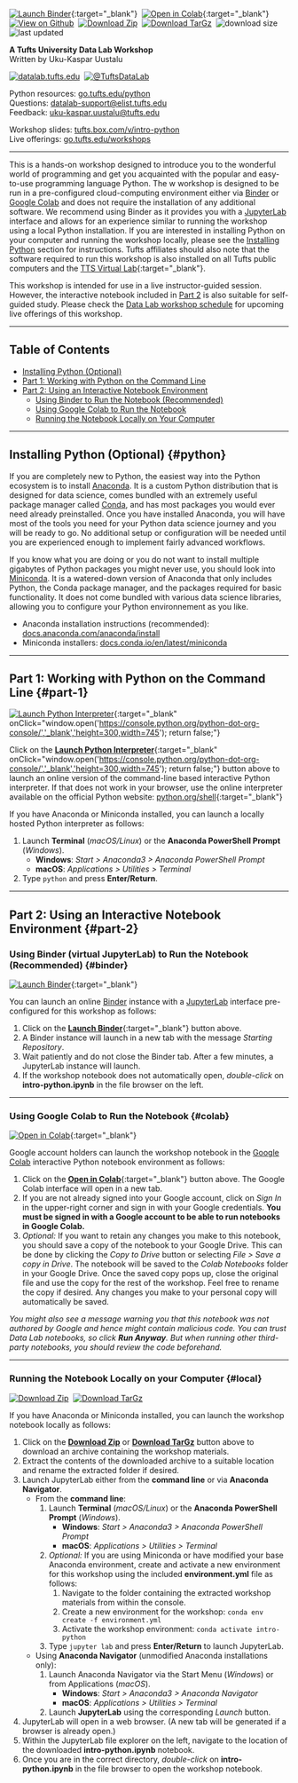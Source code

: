 [![Launch Binder](https://mybinder.org/badge_logo.svg)](https://mybinder.org/v2/gh/tuftsdatalab/intro-python/main?urlpath=lab/tree/intro-python.ipynb){:target="_blank"}&nbsp;
[![Open in Colab](https://colab.research.google.com/assets/colab-badge.svg)](https://colab.research.google.com/github/tuftsdatalab/intro-python/blob/main/intro-python.ipynb){:target="_blank"}&nbsp;
[![View on Github](https://tuftsdatalab.github.io/badges/github.svg)](https://github.com/tuftsdatalab/intro-python)&nbsp;
[![Download Zip](https://tuftsdatalab.github.io/badges/zip.svg)](https://github.com/tuftsdatalab/intro-python/zipball/main)&nbsp;
[![Download TarGz](https://tuftsdatalab.github.io/badges/tgz.svg)](https://github.com/tuftsdatalab/intro-python/tarball/main)&nbsp;
![download size](https://img.shields.io/github/repo-size/tuftsdatalab/intro-python?label=download%20size)&nbsp;
![last updated](https://img.shields.io/github/last-commit/tuftsdatalab/intro-python?label=last%20updated)

**A Tufts University Data Lab Workshop**\
Written by Uku-Kaspar Uustalu

[![datalab.tufts.edu](https://tuftsdatalab.github.io/badges/datalab.svg)](https://sites.tufts.edu/datalab)&nbsp;
[![@TuftsDataLab](https://tuftsdatalab.github.io/badges/twitter.svg)](https://twitter.com/intent/follow?screen_name=tuftsdatalab)

Python resources: [go.tufts.edu/python](https://sites.tufts.edu/datalab/python/)\
Questions: <datalab-support@elist.tufts.edu>\
Feedback: <uku-kaspar.uustalu@tufts.edu>

Workshop slides: [tufts.box.com/v/intro-python](https://tufts.box.com/v/intro-python)\
Live offerings: [go.tufts.edu/workshops](https://sites.tufts.edu/datalab/workshops/)

---
This is a hands-on workshop designed to introduce you to the wonderful world of programming and get you acquainted with the popular and easy-to-use programming language Python. The w workshop is designed to be run in a pre-configured cloud-computing environment either via [Binder](https://mybinder.org/) or [Google Colab](https://colab.research.google.com/) and does not require the installation of any additional software. We recommend using Binder as it provides you with a [JupyterLab](https://jupyterlab.readthedocs.io/en/stable/) interface and allows for an experience similar to running the workshop using a local Python installation. If you are interested in installing Python on your computer and running the workshop locally, please see the [Installing Python](#install) section for instructions. Tufts affiliates should also note that the software required to run this workshop is also installed on all Tufts public computers and the [TTS Virtual Lab](https://vdi.it.tufts.edu/){:target="_blank"}.

This workshop is intended for use in a live instructor-guided session. However, the interactive notebook included in [Part 2](#part-2) is also suitable for self-guided study. Please check the [Data Lab workshop schedule](https://sites.tufts.edu/datalab/workshops/) for upcoming live offerings of this workshop.

---
## Table of Contents

- [Installing Python (Optional)](#install)
- [Part 1: Working with Python on the Command Line](#part-1)
- [Part 2: Using an Interactive Notebook Environment](#part-2)
    - [Using Binder to Run the Notebook (Recommended)](#binder)
    - [Using Google Colab to Run the Notebook](#colab)
    - [Running the Notebook Locally on Your Computer](#local)

---
## Installing Python (Optional) {#python}
If you are completely new to Python, the easiest way into the Python ecosystem is to install [Anaconda](https://www.anaconda.com/). It is a custom Python distribution that is designed for data science, comes bundled with an extremely useful package manager called [Conda](https://docs.conda.io/en/latest/), and has most packages you would ever need already preinstalled. Once you have installed Anaconda, you will have most of the tools you need for your Python data science journey and you will be ready to go. No additional setup or configuration will be needed until you are experienced enough to implement fairly advanced workflows.

If you know what you are doing or you do not want to install multiple gigabytes of Python packages you might never use, you should look into [Miniconda](https://docs.conda.io/en/latest/miniconda.html). It is a watered-down version of Anaconda that only includes Python, the Conda package manager, and the packages required for basic functionality. It does not come bundled with various data science libraries, allowing you to configure your Python environnement as you like.

- Anaconda installation instructions (recommended): [docs.anaconda.com/anaconda/install](https://docs.anaconda.com/anaconda/install/)
- Miniconda installers: [docs.conda.io/en/latest/miniconda](https://docs.conda.io/en/latest/miniconda.html)

---
## Part 1: Working with Python on the Command Line {#part-1}

[![Launch Python Interpreter](https://tuftsdatalab.github.io/badges/python.svg)](https://console.python.org/python-dot-org-console/){:target="_blank" onClick="window.open('https://console.python.org/python-dot-org-console/','_blank','height=300,width=745'); return false;"}

Click on the [**Launch Python Interpreter**](https://console.python.org/python-dot-org-console/){:target="_blank" onClick="window.open('https://console.python.org/python-dot-org-console/','_blank','height=300,width=745'); return false;"} button above to launch an online version of the command-line based interactive Python interpreter. If that does not work in your browser, use the online interpreter available on the official Python website: [python.org/shell](https://www.python.org/shell/){:target="_blank"}

If you have Anaconda or Miniconda installed, you can launch a locally hosted Python interpreter as follows:

1. Launch **Terminal** (*macOS/Linux*) or the **Anaconda PowerShell Prompt** (*Windows*).
    - **Windows**: *Start > Anaconda3 > Anaconda PowerShell Prompt*
    - **macOS**: *Applications > Utilities > Terminal*
2. Type `python` and press **Enter/Return**.

---
## Part 2: Using an Interactive Notebook Environment {#part-2}

### Using Binder (virtual JupyterLab) to Run the Notebook (Recommended) {#binder}
[![Launch Binder](https://mybinder.org/badge_logo.svg)](https://mybinder.org/v2/gh/tuftsdatalab/intro-python/main?urlpath=lab/tree/intro-python.ipynb){:target="_blank"}&nbsp;

You can launch an online [Binder](https://mybinder.org/) instance with a [JupyterLab](https://jupyterlab.readthedocs.io/en/stable/) interface pre-configured for this workshop as follows:

1. Click on the [**Launch Binder**](https://mybinder.org/v2/gh/tuftsdatalab/intro-python/main?urlpath=lab/tree/intro-python.ipynb){:target="_blank"} button above.
2. A Binder instance will launch in a new tab with the message *Starting Repository*.
3. Wait patiently and do not close the Binder tab. After a few minutes, a JupyterLab instance will launch.
4. If the workshop notebook does not automatically open, *double-click* on **intro-python.ipynb** in the file browser on the left.

---
### Using Google Colab to Run the Notebook {#colab}
[![Open in Colab](https://colab.research.google.com/assets/colab-badge.svg)](https://colab.research.google.com/github/tuftsdatalab/intro-python/blob/main/intro-python.ipynb){:target="_blank"}&nbsp;

Google account holders can launch the workshop notebook in the [Google Colab](https://colab.research.google.com/) interactive Python notebook environment as follows:

1. Click on the [**Open in Colab**](https://colab.research.google.com/github/tuftsdatalab/intro-python/blob/main/intro-python.ipynb){:target="_blank"} button above. The Google Colab interface will open in a new tab.
2. If you are not already signed into your Google account, click on *Sign In* in the upper-right corner and sign in with your Google credentials. **You must be signed in with a Google account to be able to run notebooks in Google Colab.**
3. *Optional:* If you want to retain any changes you make to this notebook, you should save a copy of the notebook to your Google Drive. This can be done by clicking the *Copy to Drive* button or selecting *File > Save a copy in Drive*. The notebook will be saved to the *Colab Notebooks* folder in your Google Drive. Once the saved copy pops up, close the original file and use the copy for the rest of the workshop. Feel free to rename the copy if desired. Any changes you make to your personal copy will automatically be saved.

*You might also see a message warning you that this notebook was not authored by Google and hence might contain malicious code. You can trust Data Lab notebooks, so click __Run Anyway__. But when running other third-party notebooks, you should review the code beforehand.*

---
### Running the Notebook Locally on your Computer {#local}
[![Download Zip](https://tuftsdatalab.github.io/badges/zip.svg)](https://github.com/tuftsdatalab/intro-python/zipball/main)&nbsp;
[![Download TarGz](https://tuftsdatalab.github.io/badges/tgz.svg)](https://github.com/tuftsdatalab/intro-python/tarball/main)

If you have Anaconda or Miniconda installed, you can launch the workshop notebook locally as follows:

1. Click on the [**Download Zip**](https://github.com/tuftsdatalab/intro-python/zipball/main) or [**Download TarGz**](https://github.com/tuftsdatalab/intro-python/tarball/main) button above to download an archive containing the workshop materials.
2. Extract the contents of the downloaded archive to a suitable location and rename the extracted folder if desired.
3. Launch JupyterLab either from the **command line** or via **Anaconda Navigator**.
    - From the **command line**:
        1. Launch **Terminal** (*macOS/Linux*) or the **Anaconda PowerShell Prompt** (*Windows*).
            - **Windows**: *Start > Anaconda3 > Anaconda PowerShell Prompt*
            - **macOS**: *Applications > Utilities > Terminal*
        3. *Optional:* If you are using Miniconda or have modified your base Anaconda environment, create and activate a new environment for this workshop using the included **environment.yml** file as follows:
            1. Navigate to the folder containing the extracted workshop materials from within the console.
            2. Create a new environment for the workshop: `conda env create -f environment.yml`
            3. Activate the workshop environment: `conda activate intro-python`
        2. Type `jupyter lab` and press **Enter/Return** to launch JupyterLab.
    - Using **Anaconda Navigator** (unmodified Anaconda installations only):
        1. Launch Anaconda Navigator via the Start Menu (*Windows*) or from Applications (*macOS*).
            - **Windows**: *Start > Anaconda3 > Anaconda Navigator*
            - **macOS**: *Applications > Utilities > Terminal*
        2. Launch **JupyterLab** using the corresponding *Launch* button.
4. JupyterLab will open in a web browser. (A new tab will be generated if a browser is already open.)
5. Within the JupyterLab file explorer on the left, navigate to the location of the downloaded **intro-python.ipynb** notebook.
6. Once you are in the correct directory, *double-click* on **intro-python.ipynb** in the file browser to open the workshop notebook.
